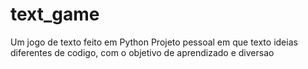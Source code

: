 # text_game
Um jogo de texto feito em Python
Projeto pessoal em que texto ideias diferentes de codigo, com o objetivo de aprendizado e diversao
